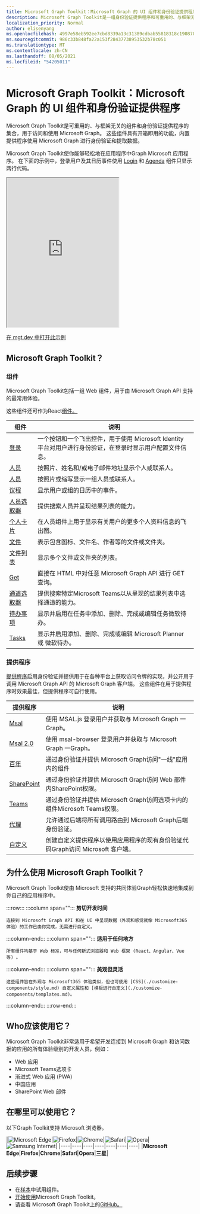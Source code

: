 ```yaml
---
title: Microsoft Graph Toolkit：Microsoft Graph 的 UI 组件和身份验证提供程序
description: Microsoft Graph Toolkit是一组身份验证提供程序和可重用的、与框架无关的 Web 组件，用于访问和使用 Microsoft Graph。
localization_priority: Normal
author: elisenyang
ms.openlocfilehash: 4997e58eb592ee7cbd8339a13c31389cdbab55818318c19087048bd9ff5905f5
ms.sourcegitcommit: 986c33b848fa22a153f28437738953532b78c051
ms.translationtype: MT
ms.contentlocale: zh-CN
ms.lasthandoff: 08/05/2021
ms.locfileid: "54205011"
---
```

# <a name="microsoft-graph-toolkit-ui-components-and-authentication-providers-for-microsoft-graph"></a>Microsoft Graph Toolkit：Microsoft Graph 的 UI 组件和身份验证提供程序 

Microsoft Graph Toolkit是可重用的、与框架无关的组件和身份验证提供程序的集合，用于访问和使用 Microsoft Graph。 这些组件具有开箱即用的功能，内置提供程序使用 Microsoft Graph 进行身份验证和提取数据。

Microsoft Graph Toolkit使你能够轻松地在应用程序中Graph Microsoft 应用程序。 在下面的示例中，登录用户及其日历事件使用 [Login](./components/login.md) 和 [Agenda](./components/agenda.md) 组件只显示两行代码。

<iframe src="https://mgt.dev/iframe.html?id=samples-general--login-to-show-agenda&source=docs&source=docs" height="400"></iframe>

[在 mgt.dev 中打开此示例](https://mgt.dev/?path=/story/samples-general--login-to-show-agenda&source=docs)

## <a name="whats-in-the-microsoft-graph-toolkit"></a>Microsoft Graph Toolkit？

### <a name="components"></a>组件

Microsoft Graph Toolkit包括一组 Web 组件，用于由 Microsoft Graph API 支持的最常用体验。 

这些组件还可作为React[组件。](./get-started/mgt-react.md)

|组件|说明|
|---------|-----------|
|[登录](./components/login.md)|一个按钮和一个飞出控件，用于使用 Microsoft Identity 平台对用户进行身份验证，在登录时显示用户配置文件信息。|
|[人员](./components/person.md)|按照片、姓名和/或电子邮件地址显示个人或联系人。|
|[人员](./components/people.md)|按照片或缩写显示一组人员或联系人。|
|[议程](./components/agenda.md)|显示用户或组的日历中的事件。|
|[人员选取器](./components/people-picker.md)|提供搜索人员并呈现结果列表的能力。|
|[个人卡片](./components/person-card.md)|在人员组件上用于显示有关用户的更多个人资料信息的飞出图。|
|[文件](./components/file.md)|表示包含图标、文件名、作者等的文件或文件夹。|
|[文件列表](./components/file-list.md)|显示多个文件或文件夹的列表。|
|[Get](./components/get.md)|直接在 HTML 中对任意 Microsoft Graph API 进行 GET 查询。|
|[通道选取器](./components/teams-channel-picker.md)|提供搜索特定Microsoft Teams以从呈现的结果列表中选择通道的能力。|
|[待办事项](./components/todo.md)|显示并启用在任务中添加、删除、完成或编辑任务微软待办。|
|[Tasks](./components/tasks.md)|显示并启用添加、删除、完成或编辑 Microsoft Planner 或 微软待办。|

### <a name="providers"></a>提供程序

[提供程序](/providers/providers.md)启用身份验证并提供用于在各种平台上获取访问令牌的实现，并公开用于调用 Microsoft Graph API 的 Microsoft Graph 客户端。 这些组件在用于提供程序时效果最佳，但提供程序可自行使用。

|提供程序|说明|
|---------|-----------|
|[Msal](./providers/msal.md)|使用 MSAL.js 登录用户并获取与 Microsoft Graph 一Graph。|
|[Msal 2.0](./providers/msal2.md)| 使用 msal-browser 登录用户并获取与 Microsoft Graph 一Graph。|
|[百年](./providers/electron.md)|通过身份验证并提供 Microsoft Graph访问"一线"应用内的组件|
|[SharePoint](./providers/sharepoint.md)|通过身份验证并提供 Microsoft Graph访问 Web 部件内SharePoint权限。|
|[Teams](./providers/teams.md)|通过身份验证并提供 Microsoft Graph访问选项卡内的组件Microsoft Teams权限。|
|[代理](./providers/proxy.md)|允许通过后端将所有调用路由到 Microsoft Graph后端身份验证。|
|[自定义](./providers/custom.md)|创建自定义提供程序以使用应用程序的现有身份验证代码Graph访问 Microsoft 客户端。|

## <a name="why-use-the-microsoft-graph-toolkit"></a>为什么使用 Microsoft Graph Toolkit？

Microsoft Graph Toolkit使由 Microsoft 支持的共同体验Graph轻松快速地集成到你自己的应用程序中。

:::row:::
   :::column span="":::
    **剪切开发时间**

    连接到 Microsoft Graph API 和在 UI 中呈现数据（外观和感觉就像 Microsoft365 体验）的工作已由你完成，无需进行自定义。
  :::column-end:::
  :::column span="":::
    **适用于任何地方**

    所有组件均基于 Web 标准，可与任何新式浏览器和 Web 框架 (React、Angular、Vue 等) 。 
  :::column-end:::
  :::column span="":::
    **美观但灵活**

    这些组件旨在外观与 Microsoft365 体验类似，但也可使用 [CSS](./customize-components/style.md) 自定义属性和 [模板进行自定义](./customize-components/templates.md)。
  :::column-end:::
:::row-end:::

## <a name="who-should-use-it"></a>Who应该使用它？

Microsoft Graph Toolkit非常适用于希望开发连接到 Microsoft Graph 和访问数据的应用的所有体验级别的开发人员，例如：
- Web 应用
- Microsoft Teams选项卡
- 渐进式 Web 应用 (PWA) 
- 中国应用
- SharePoint Web 部件

## <a name="where-can-i-use-it"></a>在哪里可以使用它？

以下Graph Toolkit支持 Microsoft 浏览器。

|![Microsoft Edge](images/edgeIcon.png)|![Firefox](images/firefoxIcon.png)|![Chrome](images/chromeIcon.png)|![Safari](images/safariIcon.png)|![Opera](images/operaIcon.png)|![Samsung Internet](images/samsungInternetIcon.png)|
|----|----|----|----|----|----|----|
|**Microsoft Edge**|**Firefox**|**Chrome**|**Safari**|**Opera**|**三星**|

## <a name="next-steps"></a>后续步骤

- 在[样本](https://mgt.dev)中试用组件。
- [开始使用](./get-started/overview.md)Microsoft Graph Toolkit。
- 请查看 Microsoft Graph Toolkit上的[GitHub。](https://aka.ms/mgt)
